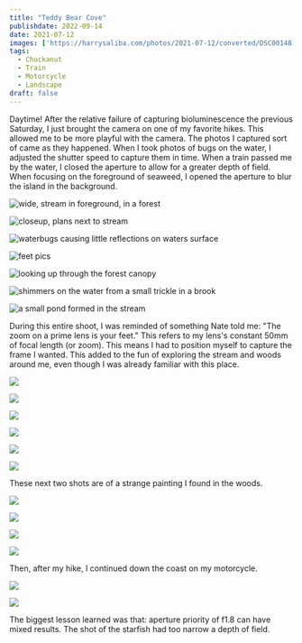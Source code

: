```yaml
---
title: "Teddy Bear Cove"
publishdate: 2022-09-14
date: 2021-07-12
images: ['https://harrysaliba.com/photos/2021-07-12/converted/DSC00148.jpg']
tags:
  - Chuckanut
  - Train
  - Motorcycle
  - Landscape
draft: false
---
```


Daytime!  After the relative failure of capturing bioluminescence the previous Saturday, I just brought the camera on one of my favorite hikes.  This allowed me to be more playful with the camera.  The photos I captured sort of came as they happened.  When I took photos of bugs on the water, I adjusted the shutter speed to capture them in time.  When a train passed me by the water, I closed the aperture to allow for a greater depth of field.  When focusing on the foreground of seaweed, I opened the aperture to blur the island in the background.

![wide, stream in foreground, in a forest](https://harrysaliba.com/photos/2021-07-12/converted/DSC00123.jpg)

![closeup, plans next to stream](https://harrysaliba.com/photos/2021-07-12/converted/DSC00128.jpg)

![waterbugs causing little reflections on waters surface](https://harrysaliba.com/photos/2021-07-12/converted/DSC00129.jpg)

![feet pics](https://harrysaliba.com/photos/2021-07-12/converted/DSC00131.jpg)

![looking up through the forest canopy](https://harrysaliba.com/photos/2021-07-12/converted/DSC00134.jpg)

![shimmers on the water from a small trickle in a brook](https://harrysaliba.com/photos/2021-07-12/converted/DSC00135.jpg)

![a small pond formed in the stream](https://harrysaliba.com/photos/2021-07-12/converted/DSC00136.jpg)

During this entire shoot, I was reminded of something Nate told me: "The zoom on a prime lens is your feet."  This refers to my lens's constant 50mm of focal length (or zoom).  This means I had to position myself to capture the frame I wanted.  This added to the fun of exploring the stream and woods around me, even though I was already familiar with this place.

![](https://harrysaliba.com/photos/2021-07-12/converted/DSC00148.jpg)

![](https://harrysaliba.com/photos/2021-07-12/converted/DSC00163.jpg)

![](https://harrysaliba.com/photos/2021-07-12/converted/DSC00169.jpg)

![](https://harrysaliba.com/photos/2021-07-12/converted/DSC00171.jpg)

![](https://harrysaliba.com/photos/2021-07-12/converted/DSC00174.jpg)

![](https://harrysaliba.com/photos/2021-07-12/converted/DSC00177.jpg)

These next two shots are of a strange painting I found in the woods.

![](https://harrysaliba.com/photos/2021-07-12/converted/DSC00179.jpg)

![](https://harrysaliba.com/photos/2021-07-12/converted/DSC00182.jpg)

![](https://harrysaliba.com/photos/2021-07-12/converted/DSC00183.jpg)

![](https://harrysaliba.com/photos/2021-07-12/converted/DSC00188.jpg)

Then, after my hike, I continued down the coast on my motorcycle.

![](https://harrysaliba.com/photos/2021-07-12/converted/DSC00205.jpg)

![](https://harrysaliba.com/photos/2021-07-12/converted/DSC00215.jpg)

The biggest lesson learned was that: aperture priority of f1.8 can have mixed results.  The shot of the starfish had too narrow a depth of field.

